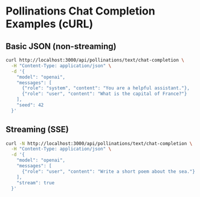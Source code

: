 # Pollinations Chat Completion Examples (cURL)

## Basic JSON (non-streaming)

```bash
curl http://localhost:3000/api/pollinations/text/chat-completion \
  -H "Content-Type: application/json" \
  -d '{
    "model": "openai",
    "messages": [
      {"role": "system", "content": "You are a helpful assistant."},
      {"role": "user", "content": "What is the capital of France?"}
    ],
    "seed": 42
  }'
```

## Streaming (SSE)

```bash
curl -N http://localhost:3000/api/pollinations/text/chat-completion \
  -H "Content-Type: application/json" \
  -d '{
    "model": "openai",
    "messages": [
      {"role": "user", "content": "Write a short poem about the sea."}
    ],
    "stream": true
  }'
```
